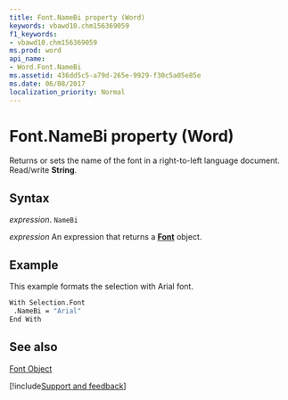 ```yaml
---
title: Font.NameBi property (Word)
keywords: vbawd10.chm156369059
f1_keywords:
- vbawd10.chm156369059
ms.prod: word
api_name:
- Word.Font.NameBi
ms.assetid: 436dd5c5-a79d-265e-9929-f30c5a05e85e
ms.date: 06/08/2017
localization_priority: Normal
---
```



# Font.NameBi property (Word)

Returns or sets the name of the font in a right-to-left language document. Read/write  **String**.


## Syntax

_expression_. `NameBi`

 _expression_ An expression that returns a **[Font](Word.Font.md)** object.


## Example

This example formats the selection with Arial font.


```vb
With Selection.Font 
 .NameBi = "Arial" 
End With
```


## See also


[Font Object](Word.Font.md)

[!include[Support and feedback](~/includes/feedback-boilerplate.md)]